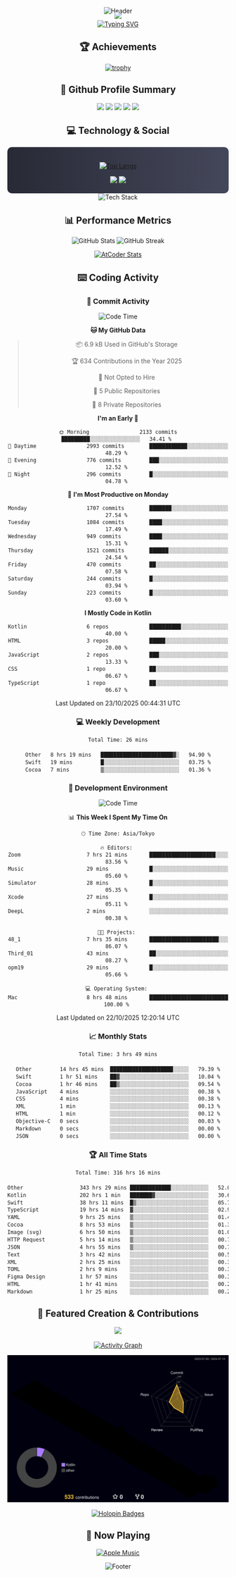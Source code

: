 <div align="center">
  
![Header](https://capsule-render.vercel.app/api?type=waving&color=gradient&customColorList=12&height=300&section=header&text=Welcome%20to%20Batapii's%20Universe&fontSize=50&animation=fadeIn&fontAlignY=40&desc=Android%20Developer%20|%20Kotlin%20LOVE%20)

<div style="margin-top: -20px;">
  <img src="https://readme-typing-svg.herokuapp.com/?lines=Crafting+Android+Experiences;Building+Tomorrow's+Apps+Today;Always+Learning,+Always+Growing&font=Fira%20Code&center=true&width=440&height=45&color=f75c7e&vCenter=true&size=22&pause=1000">
</div>

<a href="https://git.io/typing-svg">
  <img src="https://readme-typing-svg.demolab.com?font=Fira+Code&weight=600&size=28&duration=4000&pause=1000&center=true&vCenter=true&width=800&lines=Hey+there!+I'm+Batapii+%F0%9F%91%8B;Android+Developer+from+Japan+%F0%9F%87%AF%F0%9F%87%B5" alt="Typing SVG" />
</a>

## 🏆 Achievements

[![trophy](https://github-profile-trophy.vercel.app/?username=batapii&theme=onestar&no-frame=true&no-bg=true&column=8&rank=SECRET,SSS,SS,S,AAA,AA,A,B,C,?&margin-w=10&margin-h=10)](https://github.com/ryo-ma/github-profile-trophy)

## 🎯 Github Profile Summary

<div align="center">
  <img src="http://github-profile-summary-cards.vercel.app/api/cards/profile-details?username=batapii&theme=radical" />
  <img src="http://github-profile-summary-cards.vercel.app/api/cards/repos-per-language?username=batapii&theme=radical" />
  <img src="http://github-profile-summary-cards.vercel.app/api/cards/most-commit-language?username=batapii&theme=radical" />
  <img src="http://github-profile-summary-cards.vercel.app/api/cards/stats?username=batapii&theme=radical" />
  <img src="http://github-profile-summary-cards.vercel.app/api/cards/productive-time?username=batapii&theme=radical" />
</div>

## 💻 Technology & Social

<div align="center" style="background: linear-gradient(to right, #282A36, #44475A); padding: 20px; border-radius: 10px;">

[![Top Langs](https://github-readme-stats.vercel.app/api/top-langs/?username=batapii
)](https://github.com/anuraghazra/github-readme-stats)

<div style="margin-top: 15px">
<a href="https://github.com/batapii"><img src="https://img.shields.io/github/followers/batapii?style=for-the-badge&logo=github&label=Follow&color=ff6e96&labelColor=282A36"/></a>
<a href="https://twitter.com/batapii3939"><img src="https://img.shields.io/twitter/follow/batapii?style=for-the-badge&logo=twitter&color=1DA1F2&labelColor=282A36&label= Twitter"/></a>
</div>

</div>

<div align="center">
<img src="https://github-readme-tech-stack.vercel.app/api/cards?title=Tech+Stack&align=center&titleAlign=center&fontSize=20&lineHeight=10&lineCount=4&theme=github_dark&width=800&bg=%230D1117&badge=%23161B22&border=%2321262D&titleColor=%2358A6FF&line1=kotlin%2Ckotlin%2C0095D5%3Bandroid%2Candroid%2C00ff00%3Bjetpackcompose%2Cjetpack%2C4285F4%3B&line2=swift%2Cswift%2CFA7343%3Bfirebase%2Cfirebase%2CFFCA28%3Bgithub%2Cgithub%2C181717%3B&line3=typescript%2Ctypescript%2C3178C6%3Bgraphql%2Cgraphql%2CE10098%3Bsupabase%2Csupabase%2C3FCF8E%3B&line4=gradle%2Cgradle%2C02303A%3Bgitkraken%2Cgitkraken%2C179287%3Bpostman%2Cpostman%2CFF6C37%3B" alt="Tech Stack" />
</div>



## 📊 Performance Metrics

<div align="center">

![GitHub Stats](https://github-readme-stats.vercel.app/api?username=batapii&show_icons=true&theme=radical&hide_border=true&bg_color=0D1117)
![GitHub Streak](https://github-readme-streak-stats.herokuapp.com/?user=batapii&theme=radical&hide_border=true&background=0D1117)

[![AtCoder Stats](https://atcoder-readme-stats.vercel.app/stats/batapii3939?theme=dark&show_history=5&width=495)](https://github.com/iwbc-mzk/atcoder-readme-stats)

</div>

## ⌨️ Coding Activity

### 🌟 Commit Activity
<!--START_SECTION:commit-stats-->
![Code Time](http://img.shields.io/badge/Code%20Time-659%20hrs%2045%20mins-blue)

**🐱 My GitHub Data** 

> 📦 6.9 kB Used in GitHub's Storage 
 > 
> 🏆 634 Contributions in the Year 2025
 > 
> 🚫 Not Opted to Hire
 > 
> 📜 5 Public Repositories 
 > 
> 🔑 8 Private Repositories 
 > 
**I'm an Early 🐤** 

```text
🌞 Morning                2133 commits        █████████░░░░░░░░░░░░░░░░   34.41 % 
🌆 Daytime                2993 commits        ████████████░░░░░░░░░░░░░   48.29 % 
🌃 Evening                776 commits         ███░░░░░░░░░░░░░░░░░░░░░░   12.52 % 
🌙 Night                  296 commits         █░░░░░░░░░░░░░░░░░░░░░░░░   04.78 % 
```
📅 **I'm Most Productive on Monday** 

```text
Monday                   1707 commits        ███████░░░░░░░░░░░░░░░░░░   27.54 % 
Tuesday                  1084 commits        ████░░░░░░░░░░░░░░░░░░░░░   17.49 % 
Wednesday                949 commits         ████░░░░░░░░░░░░░░░░░░░░░   15.31 % 
Thursday                 1521 commits        ██████░░░░░░░░░░░░░░░░░░░   24.54 % 
Friday                   470 commits         ██░░░░░░░░░░░░░░░░░░░░░░░   07.58 % 
Saturday                 244 commits         █░░░░░░░░░░░░░░░░░░░░░░░░   03.94 % 
Sunday                   223 commits         █░░░░░░░░░░░░░░░░░░░░░░░░   03.60 % 
```


**I Mostly Code in Kotlin** 

```text
Kotlin                   6 repos             ██████████░░░░░░░░░░░░░░░   40.00 % 
HTML                     3 repos             █████░░░░░░░░░░░░░░░░░░░░   20.00 % 
JavaScript               2 repos             ███░░░░░░░░░░░░░░░░░░░░░░   13.33 % 
CSS                      1 repo              ██░░░░░░░░░░░░░░░░░░░░░░░   06.67 % 
TypeScript               1 repo              ██░░░░░░░░░░░░░░░░░░░░░░░   06.67 % 
```




 Last Updated on 23/10/2025 00:44:31 UTC
<!--END_SECTION:commit-stats-->

### 💻 Weekly Development
<!--START_SECTION:wakatime-->

```txt
Total Time: 26 mins

Other   8 hrs 19 mins   ███████████████████████▓░   94.90 %
Swift   19 mins         █░░░░░░░░░░░░░░░░░░░░░░░░   03.75 %
Cocoa   7 mins          ▒░░░░░░░░░░░░░░░░░░░░░░░░   01.36 %
```

<!--END_SECTION:wakatime-->

### 🔨 Development Environment
<!--START_SECTION:dev-stats-->
![Code Time](http://img.shields.io/badge/Code%20Time-659%20hrs%2045%20mins-blue)

📊 **This Week I Spent My Time On** 

```text
🕑︎ Time Zone: Asia/Tokyo

🔥 Editors: 
Zoom                     7 hrs 21 mins       █████████████████████░░░░   83.56 % 
Music                    29 mins             █░░░░░░░░░░░░░░░░░░░░░░░░   05.60 % 
Simulator                28 mins             █░░░░░░░░░░░░░░░░░░░░░░░░   05.35 % 
Xcode                    27 mins             █░░░░░░░░░░░░░░░░░░░░░░░░   05.11 % 
DeepL                    2 mins              ░░░░░░░░░░░░░░░░░░░░░░░░░   00.38 % 

🐱‍💻 Projects: 
48_1                     7 hrs 35 mins       ██████████████████████░░░   86.07 % 
Third_01                 43 mins             ██░░░░░░░░░░░░░░░░░░░░░░░   08.27 % 
opm19                    29 mins             █░░░░░░░░░░░░░░░░░░░░░░░░   05.66 % 

💻 Operating System: 
Mac                      8 hrs 48 mins       █████████████████████████   100.00 % 
```


 Last Updated on 22/10/2025 12:20:14 UTC
<!--END_SECTION:dev-stats-->

### 📈 Monthly Stats
<!--START_SECTION:wakamonth-->

```txt
Total Time: 3 hrs 49 mins

Other         14 hrs 45 mins  ████████████████████░░░░░   79.39 %
Swift         1 hr 51 mins    ██▓░░░░░░░░░░░░░░░░░░░░░░   10.04 %
Cocoa         1 hr 46 mins    ██▒░░░░░░░░░░░░░░░░░░░░░░   09.54 %
JavaScript    4 mins          ░░░░░░░░░░░░░░░░░░░░░░░░░   00.38 %
CSS           4 mins          ░░░░░░░░░░░░░░░░░░░░░░░░░   00.38 %
XML           1 min           ░░░░░░░░░░░░░░░░░░░░░░░░░   00.13 %
HTML          1 min           ░░░░░░░░░░░░░░░░░░░░░░░░░   00.12 %
Objective-C   0 secs          ░░░░░░░░░░░░░░░░░░░░░░░░░   00.03 %
Markdown      0 secs          ░░░░░░░░░░░░░░░░░░░░░░░░░   00.00 %
JSON          0 secs          ░░░░░░░░░░░░░░░░░░░░░░░░░   00.00 %
```

<!--END_SECTION:wakamonth-->

### 🏆 All Time Stats
<!--START_SECTION:wakaalltime-->

```txt
Total Time: 316 hrs 16 mins

Other                  343 hrs 29 mins █████████████░░░░░░░░░░░░   52.06 %
Kotlin                 202 hrs 1 min   ███████▓░░░░░░░░░░░░░░░░░   30.62 %
Swift                  38 hrs 11 mins  █▒░░░░░░░░░░░░░░░░░░░░░░░   05.79 %
TypeScript             19 hrs 14 mins  ▓░░░░░░░░░░░░░░░░░░░░░░░░   02.92 %
YAML                   9 hrs 25 mins   ▒░░░░░░░░░░░░░░░░░░░░░░░░   01.43 %
Cocoa                  8 hrs 53 mins   ▒░░░░░░░░░░░░░░░░░░░░░░░░   01.35 %
Image (svg)            6 hrs 50 mins   ▒░░░░░░░░░░░░░░░░░░░░░░░░   01.04 %
HTTP Request           5 hrs 14 mins   ▒░░░░░░░░░░░░░░░░░░░░░░░░   00.79 %
JSON                   4 hrs 55 mins   ▒░░░░░░░░░░░░░░░░░░░░░░░░   00.75 %
Text                   3 hrs 42 mins   ░░░░░░░░░░░░░░░░░░░░░░░░░   00.56 %
XML                    2 hrs 25 mins   ░░░░░░░░░░░░░░░░░░░░░░░░░   00.37 %
TOML                   2 hrs 9 mins    ░░░░░░░░░░░░░░░░░░░░░░░░░   00.33 %
Figma Design           1 hr 57 mins    ░░░░░░░░░░░░░░░░░░░░░░░░░   00.30 %
HTML                   1 hr 41 mins    ░░░░░░░░░░░░░░░░░░░░░░░░░   00.26 %
Markdown               1 hr 25 mins    ░░░░░░░░░░░░░░░░░░░░░░░░░   00.22 %
```

<!--END_SECTION:wakaalltime-->


## 🌟 Featured Creation & Contributions

<div align="center">
  <a href="https://github.com/batapii/ToDoSNS">
    <img src="https://github-readme-stats.vercel.app/api/pin/?username=batapii&repo=ToDoSNS&theme=radical&hide_border=true&bg_color=0D1117" />
  </a>

[![Activity Graph](https://github-readme-activity-graph.vercel.app/graph?username=batapii&custom_title=Contribution%20Graph&hide_border=true&theme=radical&bg_color=0D1117)](https://github.com/ashutosh00710/github-readme-activity-graph)

![3D Contrib](./profile-3d-contrib/profile-night-rainbow.svg)

[![Holopin Badges](https://holopin.me/batapii)](https://holopin.io/@batapii)

</div>

## 🎵 Now Playing

<div align="center">
  
[![Apple Music](https://music-profile.rayriffy.com/theme/dark.svg?uid=001005.6598667d2ffd4a10a4f429edd0ba24c4.1156)](https://github.com/rayriffy/apple-music-github-profile)

</div>

![Footer](https://capsule-render.vercel.app/api?type=waving&color=gradient&customColorList=12&height=100&section=footer)

</div>
